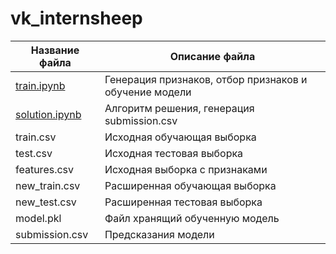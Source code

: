 # vk_internsheep
| Название файла |     Описание файла         |
|----------------|----------------------------|
|[train.ipynb](train.ipynb)| Генерация признаков, отбор признаков и обучение модели|
|[solution.ipynb](solution.ipynb)| Алгоритм решения, генерация submission.csv|
|train.csv| Исходная обучающая выборка|
|test.csv| Исходная тестовая выборка|
|features.csv| Исходная выборка с признаками|
|new_train.csv| Расширенная обучающая выборка|
|new_test.csv| Расширенная тестовая выборка|
|model.pkl| Файл хранящий обученную модель|
|submission.csv| Предсказания модели|
